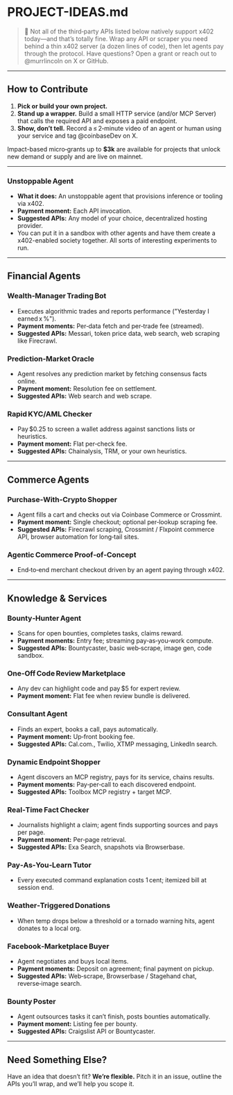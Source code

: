# PROJECT-IDEAS.md

> **📌** Not all of the third‑party APIs listed below natively support x402 today—and that’s totally fine.
> Wrap any API or scraper you need behind a thin x402 server (a dozen lines of code), then let agents pay through the protocol.
> Have questions? Open a grant or reach out to @murrlincoln on X or GitHub.

---

## How to Contribute

1. **Pick or build your own project.** 
2. **Stand up a wrapper.** Build a small HTTP service (and/or MCP Server) that calls the required API and exposes a paid endpoint.
3. **Show, don’t tell.** Record a ≤ 2‑minute video of an agent or human using your service and tag @coinbaseDev on X.

Impact-based micro‑grants up to **\$3k** are available for projects that unlock new demand or supply and are live on mainnet.

---

### Unstoppable Agent

* **What it does:** An unstoppable agent that provisions inference or tooling via x402.
* **Payment moment:** Each API invocation.
* **Suggested APIs:** Any model of your choice, decentralized hosting provider.
* You can put it in a sandbox with other agents and have them create a x402-enabled society together. All sorts of interesting experiments to run.

---

## Financial Agents

### Wealth‑Manager Trading Bot

* Executes algorithmic trades and reports performance ("Yesterday I earned x %").
* **Payment moments:** Per‑data fetch and per‑trade fee (streamed).
* **Suggested APIs:** Messari, token price data, web search, web scraping like Firecrawl.

### Prediction‑Market Oracle

* Agent resolves any prediction market by fetching consensus facts online.
* **Payment moment:** Resolution fee on settlement.
* **Suggested APIs:** Web search and web scrape.

### Rapid KYC/AML Checker

* Pay \$0.25 to screen a wallet address against sanctions lists or heuristics.
* **Payment moment:** Flat per‑check fee.
* **Suggested APIs:** Chainalysis, TRM, or your own heuristics.

---

## Commerce Agents

### Purchase‑With‑Crypto Shopper

* Agent fills a cart and checks out via Coinbase Commerce or Crossmint.
* **Payment moment:** Single checkout; optional per‑lookup scraping fee.
* **Suggested APIs:** Firecrawl scraping, Crossmint / Flxpoint commerce API, browser automation for long‑tail sites.

### Agentic Commerce Proof‑of‑Concept

* End‑to‑end merchant checkout driven by an agent paying through x402.
---

## Knowledge & Services

### Bounty‑Hunter Agent

* Scans for open bounties, completes tasks, claims reward.
* **Payment moments:** Entry fee; streaming pay‑as‑you‑work compute.
* **Suggested APIs:** Bountycaster, basic web‑scrape, image gen, code sandbox.

### One‑Off Code Review Marketplace

* Any dev can highlight code and pay \$5 for expert review.
* **Payment moment:** Flat fee when review bundle is delivered.

### Consultant Agent

* Finds an expert, books a call, pays automatically.
* **Payment moment:** Up‑front booking fee.
* **Suggested APIs:** Cal.com., Twilio, XTMP messaging, LinkedIn search.

### Dynamic Endpoint Shopper

* Agent discovers an MCP registry, pays for its service, chains results.
* **Payment moments:** Pay‑per‑call to each discovered endpoint.
* **Suggested APIs:** Toolbox MCP registry + target MCP.

### Real‑Time Fact Checker

* Journalists highlight a claim; agent finds supporting sources and pays per page.
* **Payment moment:** Per‑page retrieval.
* **Suggested APIs:** Exa Search, snapshots via Browserbase.

### Pay‑As‑You‑Learn Tutor

* Every executed command explanation costs 1 cent; itemized bill at session end.

### Weather‑Triggered Donations

* When temp drops below a threshold or a tornado warning hits, agent donates to a local org.

### Facebook‑Marketplace Buyer

* Agent negotiates and buys local items.
* **Payment moments:** Deposit on agreement; final payment on pickup.
* **Suggested APIs:** Web‑scrape, Browserbase / Stagehand chat, reverse‑image search.

### Bounty Poster

* Agent outsources tasks it can’t finish, posts bounties automatically.
* **Payment moment:** Listing fee per bounty.
* **Suggested APIs:** Craigslist API or Bountycaster.

---

## Need Something Else?

Have an idea that doesn’t fit? **We’re flexible.** Pitch it in an issue, outline the APIs you’ll wrap, and we’ll help you scope it.
